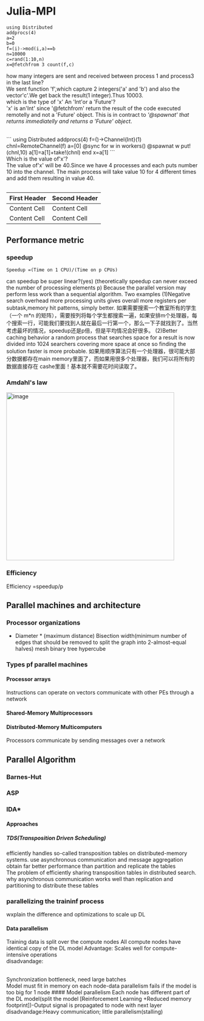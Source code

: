 # Julia-MPI
```
using Distributed
addprocs(4)
a=2
b=0
f=(i)->mod(i,a)==b
n=10000
c=rand(1:10,n)
x=@fetchfrom 3 count(f,c)
```
how many integers are sent and received between process 1 and process3 in the last line?
</br>
We sent function 'f',which capture 2 integers('a' and 'b') and also the vector'c'.We get back the result(1 integer).Thus 10003.
</br>
which is the type of 'x' An 'Int'or a 'Future'?
</br>
'x' is an'Int' since '@fetchfrom' return the result of the code executed remotelly and not a 'Future' object. This is in contract to *'@spawnat' that returns immediatelly and returns a 'Future' object*.

</br>  
```
using Distributed
addprocs(4)
f=()->Channel{Int}(1)
chnl=RemoteChannel(f)
a=[0]
@sync for w in workers()
  @spawnat w put!(chnl,10)
  a[1]=a[1]+take!(chnl)
end
x=a[1]
```
</br>
Which is the value of'x'?
</br>
The value of'x' will be 40.Since we have 4 processes and each puts number 10 into the channel. The main process will take value 10 for 4 different times and add them resulting in value 40.

## 

| First Header  | Second Header |
| ------------- | ------------- |
| Content Cell  | Content Cell  |
| Content Cell  | Content Cell  |

## Performance metric

### speedup
```
Speedup =(Time on 1 CPU)/(Time on p CPUs)
```
can speedup be super linear?(yes) (theoretically speedup can never exceed the number of processing elements p)
Because the parallel version may perform less work than a sequential algorithm.
Two examples
(1)Negative search overhead
more processing units gives overall more registers per subtask,memory hit patterns, simply better.
如果需要搜索一个教室所有的学生（一个 m*n 的矩阵），需要按列将每个学生都搜索一遍，如果安排m个处理器，每个搜索一行，可能我们要找到人就在最后一行第一个，那么一下子就找到了。当然考虑最坏的情况，speedup还是p倍，但是平均情况会好很多。
(2)Better caching behavior
a random process that searches space for a result is now divided into 1024 searchers covering more space at once so finding the solution faster is more probable. 
如果用顺序算法只有一个处理器，很可能大部分数据都存在main memory里面了，而如果用很多个处理器，我们可以将所有的数据直接存在 cashe里面！基本就不需要花时间读取了。
### Amdahl's law
<img width="442" alt="image" src="https://github.com/zhang-mickey/Julia-MPI/assets/145342600/05657f3f-0585-4294-bc13-b47d326e2608">



### Efficiency
Efficiency =speedup/p

## Parallel machines and architecture
### Processor organizations
* Diameter * (maximum distance)
Bisection width(minimum number of edges that should be removed to split the graph into 2-almost-equal halves)
mesh
binary tree
hypercube
### Types pf parallel machines
#### Processor arrays
Instructions can operate on vectors
communicate with other PEs through a network
#### Shared-Memory Multiprocessors
#### Distributed-Memory Multicomputers
Processors communicate by sending messages over a network
##  Parallel Algorithm
### Barnes-Hut
### ASP
### IDA*
#### Approaches
##### TDS(Transposition Driven Scheduling)
efficiently handles so-called transposition tables on distributed-memory systems.
use  asynchronous communication and message aggregation
obtain far better performance than partition and replicate the tables
</br>
The problem of efficiently sharing transposition tables in distributed search.
why asynchronous communication works well than replication and partitioning to distribute these tables
### parallelizing the traininf process
wxplain the difference and optimizations to scale up DL
#### Data parallelism
Training data is split over the compute nodes
All compute nodes have identical copy of the DL model
Advantage:
Scales well for compute-intensive operations
</br>
disadvandage: 

</br>
Synchronization bottleneck, need large batches
</br>
Model must fit in memory on each node-data parallelism fails if the model is too big for 1 node
#### Model parallelism
Each node has different part of the DL model(split the model [Reinforcement Learning +Reduced memory footprint])-Output signal is propagated to node with next layer
disadvandage:Heavy communication; little parallelism(stalling)

